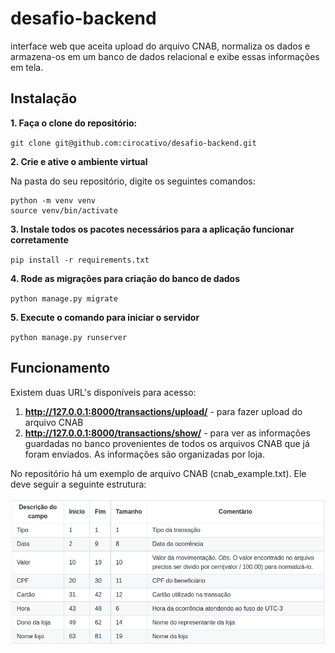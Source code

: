 # desafio-backend
interface web que aceita upload do arquivo CNAB, normaliza os dados e armazena-os em um banco de dados relacional e exibe essas informações em tela.

## Instalação

**1. Faça o clone do repositório:**

`git clone git@github.com:cirocativo/desafio-backend.git`

**2. Crie e ative o ambiente virtual**

Na pasta do seu repositório, digite os seguintes comandos:

```
python -m venv venv
source venv/bin/activate
```

**3. Instale todos os pacotes necessários para a aplicação funcionar corretamente**

`pip install -r requirements.txt`

**4. Rode as migrações para criação do banco de dados**

`python manage.py migrate`

**5. Execute o comando para iniciar o servidor**

`python manage.py runserver`



## Funcionamento

Existem duas URL's disponíveis para acesso:

1. **http://127.0.0.1:8000/transactions/upload/** - para fazer upload do arquivo CNAB
2. **http://127.0.0.1:8000/transactions/show/** - para ver as informações guardadas no banco provenientes de todos os arquivos CNAB que já foram enviados. As informações são organizadas por loja.

No repositório há um exemplo de arquivo CNAB (cnab_example.txt). Ele deve seguir a seguinte estrutura:

![cnab documentation](https://github.com/cirocativo/desafio-backend/blob/master/assets/cnab_documentation.png)
